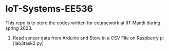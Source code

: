 # IoT-Systems-EE536
This repo is to store the codes written for coursework at IIT Mandi during spring 2023.

1. Read sensor data from Arduino and Store in a CSV File on Raspberry pi [lab3task2.py]
